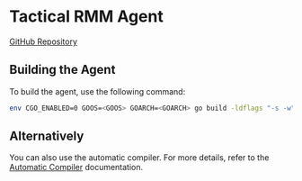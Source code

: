 # Tactical RMM Agent

[GitHub Repository](https://github.com/amidaware/tacticalrmm)

## Building the Agent

To build the agent, use the following command:

```sh
env CGO_ENABLED=0 GOOS=<GOOS> GOARCH=<GOARCH> go build -ldflags "-s -w"
```

## Alternatively

You can also use the automatic compiler. For more details, refer to the [Automatic Compiler](../compile/compile.md) documentation.
